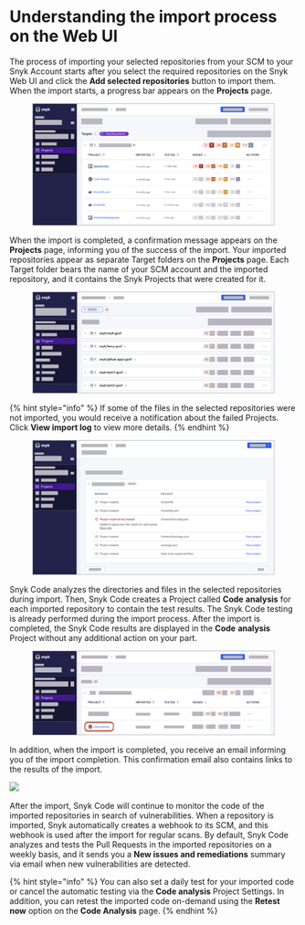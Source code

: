 # Understanding the import process on the Web UI

The process of importing your selected repositories from your SCM to your Snyk Account starts after you select the required repositories on the Snyk Web UI and click the **Add selected repositories** button to import them. When the import starts, a progress bar appears on the **Projects** page.

<figure><img src="../../../../../.gitbook/assets/importing projects.png" alt=""><figcaption></figcaption></figure>

When the import is completed, a confirmation message appears on the **Projects** page, informing you of the success of the import. Your imported repositories appear as separate Target folders on the **Projects** page. Each Target folder bears the name of your SCM account and the imported repository, and it contains the Snyk Projects that were created for it.

<figure><img src="../../../../../.gitbook/assets/target folders.png" alt=""><figcaption></figcaption></figure>

{% hint style="info" %}
If some of the files in the selected repositories were not imported, you would receive a notification about the failed Projects. Click **View import log** to view more details.
{% endhint %}

<figure><img src="../../../../../.gitbook/assets/import_failed.png" alt=""><figcaption></figcaption></figure>

Snyk Code analyzes the directories and files in the selected repositories during import. Then, Snyk Code creates a Project called **Code** **analysis** for each imported repository to contain the test results. The Snyk Code testing is already performed during the import process. After the import is completed, the Snyk Code results are displayed in the **Code** **analysis** Project without any additional action on your part.

<figure><img src="../../../../../.gitbook/assets/code analysis project.png" alt=""><figcaption></figcaption></figure>

In addition, when the import is completed, you receive an email informing you of the import completion. This confirmation email also contains links to the results of the import.

![](<../../../../../.gitbook/assets/Snyk Code - Imported Repository - Complete - Email Confirmation.png>)

After the import, Snyk Code will continue to monitor the code of the imported repositories in search of vulnerabilities. When a repository is imported, Snyk automatically creates a webhook to its SCM, and this webhook is used after the import for regular scans. By default, Snyk Code analyzes and tests the Pull Requests in the imported repositories on a weekly basis, and it sends you a **New issues and remediations** summary via email when new vulnerabilities are detected.

{% hint style="info" %}
You can also set a daily test for your imported code or cancel the automatic testing via the **Code analysis** Project Settings. In addition, you can retest the imported code on-demand using the **Retest now** option on the **Code Analysis** page.
{% endhint %}
